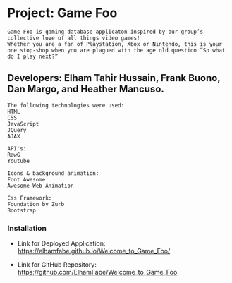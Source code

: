 # Project: Game Foo
```
Game Foo is gaming database applicaton inspired by our group’s collective love of all things video games!
Whether you are a fan of Playstation, Xbox or Nintendo, this is your one stop-shop when you are plagued with the age old question “So what do I play next?”

```
## Developers: Elham Tahir Hussain, Frank Buono, Dan Margo, and Heather Mancuso.
```
The following technologies were used:
HTML
CSS
JavaScript
JQuery
AJAX

API's:
RawG
Youtube

Icons & background animation:
Font Awesome
Awesome Web Animation

Css Framework:
Foundation by Zurb
Bootstrap

```
### Installation

* Link for Deployed Application:
https://elhamfabe.github.io/Welcome_to_Game_Foo/

* Link for GitHub Repository:
https://github.com/ElhamFabe/Welcome_to_Game_Foo
